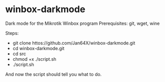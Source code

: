 # winbox-darkmode
Dark mode for the Mikrotik Winbox program
Prerequisites:
git, wget, wine

Steps:
* git clone httos://github.com/Jan64X/winbox-darkmode.git
* cd winbox-darkmode.git
* cd src
* chmod +x ./script.sh
* ./script.sh

And now the script should tell you what to do.
